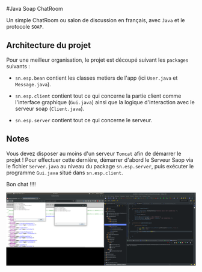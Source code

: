 #Java Soap ChatRoom

Un simple ChatRoom ou salon de discussion en français, avec `Java` et le protocole `SOAP`.

## Architecture du projet

Pour une meilleur organisation, le projet est découpé suivant les `packages` suivants :

- `sn.esp.bean` contient les classes metiers de l'app (ici `User.java` et `Message.java`).

- `sn.esp.client` contient tout ce qui concerne la partie client comme l'interface graphique (`Gui.java`)
ainsi que la logique d'interaction avec le serveur soap (`Client.java`).

- `sn.esp.server` contient tout ce qui concerne le serveur.

## Notes

Vous devez disposer au moins d'un serveur `Tomcat` afin de démarrer le projet !
Pour effectuer cette dernière, démarrer d'abord le Serveur Saop via le fichier `Server.java` au niveau du package `sn.esp.server`, puis exécuter le programme `Gui.java` situé dans `sn.esp.client`.

Bon chat !!!!

![screenshot](./capture.png)